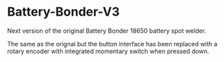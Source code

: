 # Battery-Bonder-V3
Next version of the original Battery Bonder 18650 battery spot welder.

The same as the orignal but the button interface has been replaced with a rotary encoder with integrated momentary switch when pressed down.
